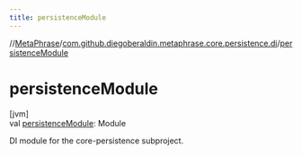 ```yaml
---
title: persistenceModule
---
```

//[MetaPhrase](../../index.html)/[com.github.diegoberaldin.metaphrase.core.persistence.di](index.html)/[persistenceModule](persistence-module.html)



# persistenceModule



[jvm]\
val [persistenceModule](persistence-module.html): Module



DI module for the core-persistence subproject.




